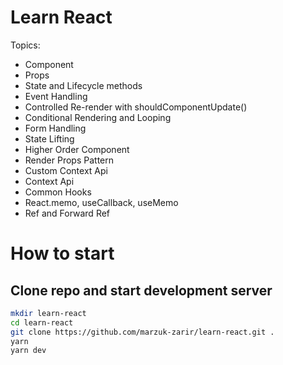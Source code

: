 # Learn React

Topics:

-   Component
-   Props
-   State and Lifecycle methods
-   Event Handling
-   Controlled Re-render with shouldComponentUpdate()
-   Conditional Rendering and Looping
-   Form Handling
-   State Lifting
-   Higher Order Component
-   Render Props Pattern
-   Custom Context Api
-   Context Api
-   Common Hooks
-   React.memo, useCallback, useMemo
-   Ref and Forward Ref

# How to start

## Clone repo and start development server

```sh
mkdir learn-react
cd learn-react
git clone https://github.com/marzuk-zarir/learn-react.git .
yarn
yarn dev
```
